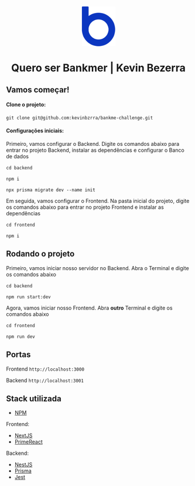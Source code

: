 <p align="center">
  <img src="./assets/logo-bankme.png" alt="Logo Bankme" width="91" height="108">
</p>
<h1 align="center">
  Quero ser Bankmer | Kevin Bezerra
</h1>



## Vamos começar!
#### Clone o projeto:
```
git clone git@github.com:kevinbzrra/bankme-challenge.git
```

#### Configurações iniciais:
Primeiro, vamos configurar o Backend. Digite os comandos abaixo para entrar no projeto Backend, instalar as dependências e configurar o Banco de dados
```
cd backend
```
```
npm i
```
```
npx prisma migrate dev --name init
```

Em seguida, vamos configurar o Frontend. Na pasta inicial do projeto, digite os comandos abaixo para entrar no projeto Frontend e instalar as dependências
```
cd frontend
```
```
npm i
```

## Rodando o projeto
Primeiro, vamos iniciar nosso servidor no Backend. Abra o Terminal e digite os comandos abaixo
```
cd backend
```
```
npm run start:dev
```

Agora, vamos iniciar nosso Frontend. Abra <b>outro</b> Terminal e digite os comandos abaixo
```
cd frontend
```
```
npm run dev
```

## Portas
Frontend ```http://localhost:3000```

Backend ```http://localhost:3001```

## Stack utilizada

- [NPM](https://www.npmjs.com/)

Frontend:

- [NextJS](https://nextjs.org/)
- [PrimeReact](https://primereact.org/)

Backend:

- [NestJS](https://nestjs.com/)
- [Prisma](https://www.prisma.io/)
- [Jest](https://jestjs.io/)
